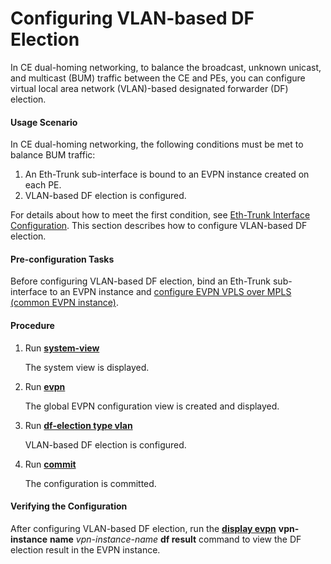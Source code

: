 Configuring VLAN-based DF Election
==================================

In CE dual-homing networking, to balance the broadcast, unknown unicast, and multicast (BUM) traffic between the CE and PEs, you can configure virtual local area network (VLAN)-based designated forwarder (DF) election.

#### Usage Scenario

In CE dual-homing networking, the following conditions must be met to balance BUM traffic:

1. An Eth-Trunk sub-interface is bound to an EVPN instance created on each PE.
2. VLAN-based DF election is configured.

For details about how to meet the first condition, see [Eth-Trunk Interface Configuration](dc_vrp_ethtrunk_cfg_0000.html). This section describes how to configure VLAN-based DF election.


#### Pre-configuration Tasks

Before configuring VLAN-based DF election, bind an Eth-Trunk sub-interface to an EVPN instance and [configure EVPN VPLS over MPLS (common EVPN instance)](dc_vrp_evpn_cfg_0003.html).


#### Procedure

1. Run [**system-view**](cmdqueryname=system-view)
   
   
   
   The system view is displayed.
2. Run [**evpn**](cmdqueryname=evpn)
   
   
   
   The global EVPN configuration view is created and displayed.
3. Run [**df-election type vlan**](cmdqueryname=df-election+type+vlan)
   
   
   
   VLAN-based DF election is configured.
4. Run [**commit**](cmdqueryname=commit)
   
   
   
   The configuration is committed.

#### Verifying the Configuration

After configuring VLAN-based DF election, run the [**display evpn**](cmdqueryname=display+evpn) **vpn-instance** **name** *vpn-instance-name* **df result** command to view the DF election result in the EVPN instance.